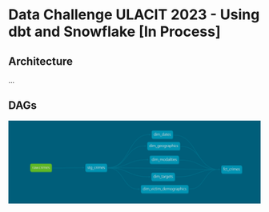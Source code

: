 # Data Challenge ULACIT 2023 - Using dbt and Snowflake [In Process]

## Architecture
...

## DAGs

![dbt DAG](dbt-dag.png)